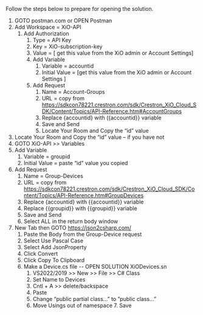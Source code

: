 Follow the steps below to prepare for opening the solution.


1.	GOTO postman.com or OPEN Postman
2.	Add Workspace = XiO-API
	1.	Add Authorization
		1.	Type = API Key
		2.	Key = XiO-subscription-key
		3.	Value = [ get this value from the XiO admin or Account Settings]
		4.	Add Variable
			1.	Variable = accountid
			2.	Initial Value = [get this value from the XiO admin or Account Settings ]
		5.	Add Request
			1.	Name = Account-Groups
			2.	URL =  copy from https://sdkcon78221.crestron.com/sdk/Crestron_XiO_Cloud_SDK/Content/Topics/API-Reference.htm#AccountGroups
			3.	Replace {accountid} with ({accountid}} variable
			4.	Save and Send
			6.	Locate Your Room and Copy the “id” value
3.	Locate Your Room and Copy the “id” value – if you have not
4.	GOTO XiO-API >> Variables
5.	Add Variable
	1.	Variable = groupid
	2.	Initial Value = paste “id” value you copied
6.	Add Request
	1.	Name = Group-Devices
	2.	URL =  copy from https://sdkcon78221.crestron.com/sdk/Crestron_XiO_Cloud_SDK/Content/Topics/API-Reference.htm#GroupDevices
	3.	Replace {accountid} with {{accountid}} variable
	4.	Replace {{groupid}} with {{groupid}} variable
	5.	Save and Send
	6.	Select ALL in the return body window
7.	New Tab then GOTO https://json2csharp.com/
	1.	Paste the Body from the Group-Device request
	2.	Select Use Pascal Case
	3.	Select Add JsonProperty
	4.	Click Convert
	5.	Click Copy To Clipboard
	8.	Make a Device.cs file  -- OPEN SOLUTION XiODevices.sn
		1.	VS2022/2019 >> New >> File >> C# Class
		2.	Set Name to Devices
		3.	Cntl + A >> delete/backspace
		4.	Paste
		5.	Change “public partial class...” to ”public class...”
  		6.	Move Usings out of namespace
    		7.	Save
